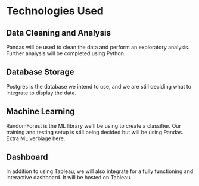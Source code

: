 
# Technologies Used
## Data Cleaning and Analysis
Pandas will be used to clean the data and perform an exploratory analysis. Further analysis will be completed using Python.

## Database Storage
Postgres is the database we intend to use, and we are still deciding what to integrate to display the data.

## Machine Learning
RandomForest is the ML library we'll be using to create a classifier. Our training and testing setup is still being decided but will be using Pandas. Extra ML verbiage here.

## Dashboard
In addition to using Tableau, we will also integrate for a fully functioning and interactive dashboard. It will be hosted on Tableau.